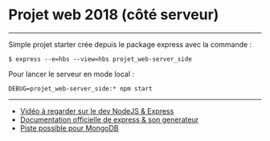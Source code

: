 # Projet web 2018 (côté serveur)

---

Simple projet starter crée depuis le package express avec la commande :
```
$ express --e=hbs --view=hbs projet_web-server_side
```

Pour lancer le serveur en mode local : 
```
DEBUG=projet_web-server_side:* npm start
```

---

* [Vidéo à regarder sur le dev NodeJS & Express](https://www.youtube.com/watch?v=BN0JlMZCtNU)
* [Documentation officielle de express & son generateur](https://expressjs.com/fr/starter/generator.html)
* [Piste possible pour MongoDB](https://closebrace.com/tutorials/2017-03-02/the-dead-simple-step-by-step-guide-for-front-end-developers-to-getting-up-and-running-with-nodejs-express-and-mongodb)

